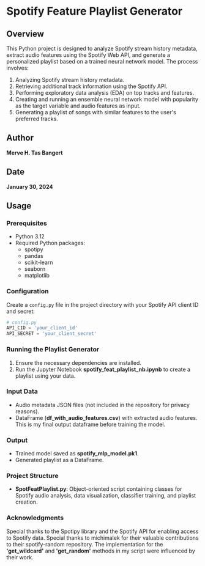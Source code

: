 # Spotify Feature Playlist Generator

## Overview

This Python project is designed to analyze Spotify stream history metadata, extract audio features using the Spotify Web API, and generate a personalized playlist based on a trained neural network model. The process involves:

1. Analyzing Spotify stream history metadata.
2. Retrieving additional track information using the Spotify API.
3. Performing exploratory data analysis (EDA) on top tracks and features.
4. Creating and running an ensemble neural network model with popularity as the target variable and audio features as input.
5. Generating a playlist of songs with similar features to the user's preferred tracks.

## Author

**Merve H. Tas Bangert**

## Date

**January 30, 2024**

## Usage

### Prerequisites

- Python 3.12
- Required Python packages:
  - spotipy
  - pandas
  - scikit-learn
  - seaborn
  - matplotlib

### Configuration

Create a `config.py` file in the project directory with your Spotify API client ID and secret:

```python
# config.py
API_CID = 'your_client_id'
API_SECRET = 'your_client_secret'
```

### Running the Playlist Generator

1. Ensure the necessary dependencies are installed.
2. Run the Jupyter Notebook **spotify_feat_playlist_nb.ipynb** to create a playlist using your data.

### Input Data

- Audio metadata JSON files (not included in the repository for privacy reasons).
- DataFrame (**df_with_audio_features.csv**) with extracted audio features. This is my final output dataframe before training the model.

### Output

- Trained model saved as **spotify_mlp_model.pk1**.
- Generated playlist as a DataFrame.

### Project Structure
- **SpotFeatPlaylist.py**: Object-oriented script containing classes for Spotify audio analysis, data visualization, classifier training, and playlist creation.

### Acknowledgments
Special thanks to the Spotipy library and the Spotify API for enabling access to Spotify data.
Special thanks to michimalek for their valuable contributions to their spotify-random repository. The implementation for the **'get_wildcard'** and **'get_random'** methods in
my script were influenced by their work.